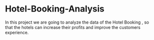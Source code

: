 # Hotel-Booking-Analysis
In this project we are going to analyze the data of the Hotel Booking , so that the hotels can increase their profits and improve the customers experience.
